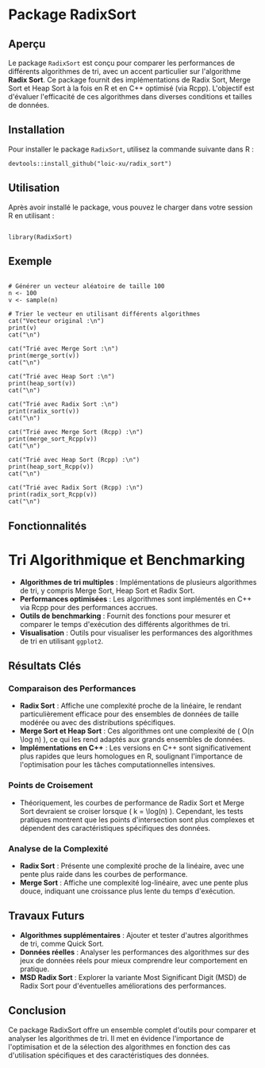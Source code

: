 # Package RadixSort

## Aperçu

Le package `RadixSort` est conçu pour comparer les performances de différents algorithmes de tri, avec un accent particulier sur l'algorithme **Radix Sort**. Ce package fournit des implémentations de Radix Sort, Merge Sort et Heap Sort à la fois en R et en C++ optimisé (via Rcpp). L'objectif est d'évaluer l'efficacité de ces algorithmes dans diverses conditions et tailles de données.

## Installation

Pour installer le package `RadixSort`, utilisez la commande suivante dans R :

```{r}
devtools::install_github("loic-xu/radix_sort")
```
## Utilisation
Après avoir installé le package, vous pouvez le charger dans votre session R en utilisant :

```{r}

library(RadixSort)

```

## Exemple

```{r}

# Générer un vecteur aléatoire de taille 100
n <- 100
v <- sample(n)

# Trier le vecteur en utilisant différents algorithmes
cat("Vecteur original :\n")
print(v)
cat("\n")

cat("Trié avec Merge Sort :\n")
print(merge_sort(v))
cat("\n")

cat("Trié avec Heap Sort :\n")
print(heap_sort(v))
cat("\n")

cat("Trié avec Radix Sort :\n")
print(radix_sort(v))
cat("\n")

cat("Trié avec Merge Sort (Rcpp) :\n")
print(merge_sort_Rcpp(v))
cat("\n")

cat("Trié avec Heap Sort (Rcpp) :\n")
print(heap_sort_Rcpp(v))
cat("\n")

cat("Trié avec Radix Sort (Rcpp) :\n")
print(radix_sort_Rcpp(v))
cat("\n")

```


## Fonctionnalités

# Tri Algorithmique et Benchmarking

- **Algorithmes de tri multiples** : Implémentations de plusieurs algorithmes de tri, y compris Merge Sort, Heap Sort et Radix Sort.
- **Performances optimisées** : Les algorithmes sont implémentés en C++ via Rcpp pour des performances accrues.
- **Outils de benchmarking** : Fournit des fonctions pour mesurer et comparer le temps d'exécution des différents algorithmes de tri.
- **Visualisation** : Outils pour visualiser les performances des algorithmes de tri en utilisant `ggplot2`.

## Résultats Clés

### Comparaison des Performances

- **Radix Sort** : Affiche une complexité proche de la linéaire, le rendant particulièrement efficace pour des ensembles de données de taille modérée ou avec des distributions spécifiques.
- **Merge Sort et Heap Sort** : Ces algorithmes ont une complexité de \( O(n \log n) \), ce qui les rend adaptés aux grands ensembles de données.
- **Implémentations en C++** : Les versions en C++ sont significativement plus rapides que leurs homologues en R, soulignant l'importance de l'optimisation pour les tâches computationnelles intensives.

### Points de Croisement

- Théoriquement, les courbes de performance de Radix Sort et Merge Sort devraient se croiser lorsque \( k = \log(n) \). Cependant, les tests pratiques montrent que les points d'intersection sont plus complexes et dépendent des caractéristiques spécifiques des données.

### Analyse de la Complexité

- **Radix Sort** : Présente une complexité proche de la linéaire, avec une pente plus raide dans les courbes de performance.
- **Merge Sort** : Affiche une complexité log-linéaire, avec une pente plus douce, indiquant une croissance plus lente du temps d'exécution.

## Travaux Futurs

- **Algorithmes supplémentaires** : Ajouter et tester d'autres algorithmes de tri, comme Quick Sort.
- **Données réelles** : Analyser les performances des algorithmes sur des jeux de données réels pour mieux comprendre leur comportement en pratique.
- **MSD Radix Sort** : Explorer la variante Most Significant Digit (MSD) de Radix Sort pour d'éventuelles améliorations des performances.

## Conclusion

Ce package RadixSort offre un ensemble complet d'outils pour comparer et analyser les algorithmes de tri. Il met en évidence l'importance de l'optimisation et de la sélection des algorithmes en fonction des cas d'utilisation spécifiques et des caractéristiques des données.
